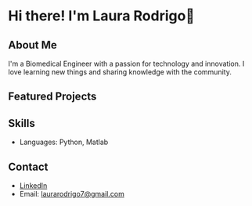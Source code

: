 # Hi there! I'm Laura Rodrigo👋

## About Me
I'm a Biomedical Engineer with a passion for technology and innovation. I love learning new things and sharing knowledge with the community.

## Featured Projects


## Skills
- Languages: Python, Matlab

## Contact
- [LinkedIn](https://www.linkedin.com/in/laura-rodrigo-muñoz)
- Email: laurarodrigo7@gmail.com

